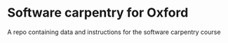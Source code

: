 # Software carpentry for Oxford
A repo containing data and instructions for the software carpentry course
